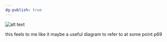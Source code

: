 ```yaml
---
dg-publish: true
---
```

![alt text](traditional-vs-speculative.png)

this feels to me like it maybe a useful diagram to refer to at some point p69
